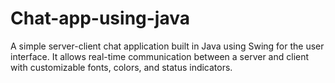 # Chat-app-using-java
A simple server-client chat application built in Java using Swing for the user interface. It allows real-time communication between a server and client with customizable fonts, colors, and status indicators.
  
 
